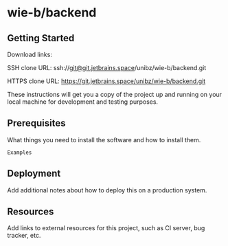 # wie-b/backend



## Getting Started

Download links:

SSH clone URL: ssh://git@git.jetbrains.space/unibz/wie-b/backend.git

HTTPS clone URL: https://git.jetbrains.space/unibz/wie-b/backend.git



These instructions will get you a copy of the project up and running on your local machine for development and testing purposes.

## Prerequisites

What things you need to install the software and how to install them.

```
Examples
```

## Deployment

Add additional notes about how to deploy this on a production system.

## Resources

Add links to external resources for this project, such as CI server, bug tracker, etc.
